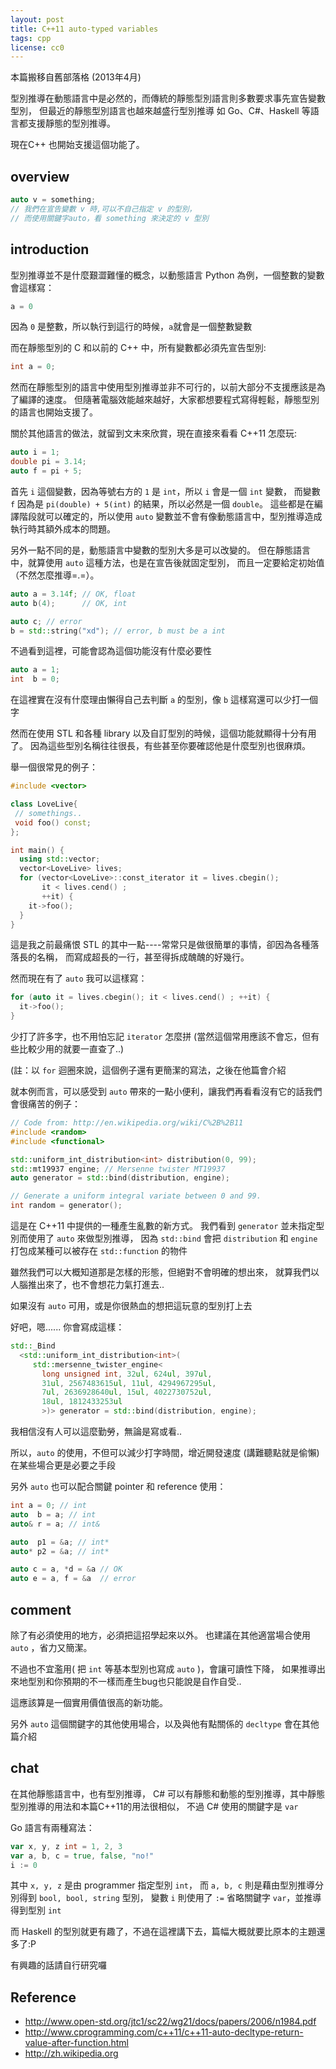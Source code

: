 ```yaml
---
layout: post
title: C++11 auto-typed variables
tags: cpp
license: cc0
---
```


本篇搬移自舊部落格 (2013年4月)

型別推導在動態語言中是必然的，而傳統的靜態型別語言則多數要求事先宣告變數型別，
但最近的靜態型別語言也越來越盛行型別推導 如 Go、C#、Haskell 等語言都支援靜態的型別推導。

現在C++ 也開始支援這個功能了。

## overview

```cpp
auto v = something;
// 我們在宣告變數 v 時,可以不自己指定 v 的型別，
// 而使用關鍵字auto，看 something 來決定的 v 型別
```

<!-- more -->

## introduction
型別推導並不是什麼艱澀難懂的概念，以動態語言 Python 為例，一個整數的變數會這樣寫：
```python
a = 0
```
因為 `0` 是整數，所以執行到這行的時候，`a`就會是一個整數變數

而在靜態型別的 C 和以前的 C++ 中，所有變數都必須先宣告型別:
```cpp
int a = 0;
```

然而在靜態型別的語言中使用型別推導並非不可行的，以前大部分不支援應該是為了編譯的速度。
但隨著電腦效能越來越好，大家都想要程式寫得輕鬆，靜態型別的語言也開始支援了。

關於其他語言的做法，就留到文末來欣賞，現在直接來看看 C++11 怎麼玩:

```cpp
auto i = 1;
double pi = 3.14;
auto f = pi + 5;
```

首先 `i` 這個變數，因為等號右方的 `1` 是 `int`，所以 `i` 會是一個 `int` 變數，
而變數 `f` 因為是 `pi(double) + 5(int)` 的結果，所以必然是一個 `double`。
這些都是在編譯階段就可以確定的，所以使用 `auto` 變數並不會有像動態語言中，型別推導造成執行時其額外成本的問題。

另外一點不同的是，動態語言中變數的型別大多是可以改變的。
但在靜態語言中，就算使用 `auto` 這種方法，也是在宣告後就固定型別，
而且一定要給定初始值（不然怎麼推導=.=）。

```cpp
auto a = 3.14f; // OK, float
auto b(4);      // OK, int

auto c; // error
b = std::string("xd"); // error, b must be a int
```

不過看到這裡，可能會認為這個功能沒有什麼必要性
```cpp
auto a = 1;
int  b = 0;
```
在這裡實在沒有什麼理由懶得自己去判斷 `a` 的型別，像 `b` 這樣寫還可以少打一個字

然而在使用 STL 和各種 library 以及自訂型別的時候，這個功能就顯得十分有用了。
因為這些型別名稱往往很長，有些甚至你要確認他是什麼型別也很麻煩。

舉一個很常見的例子：

```cpp
#include <vector>

class LoveLive{
 // somethings..
 void foo() const;
};

int main() {
  using std::vector;
  vector<LoveLive> lives;
  for (vector<LoveLive>::const_iterator it = lives.cbegin();
       it < lives.cend() ;
       ++it) {
    it->foo();
  }
}
```

這是我之前最痛恨 STL 的其中一點----常常只是做很簡單的事情，卻因為各種落落長的名稱，
而寫成超長的一行，甚至得拆成醜醜的好幾行。

然而現在有了 `auto` 我可以這樣寫：
```cpp
for (auto it = lives.cbegin(); it < lives.cend() ; ++it) {
  it->foo();
}
```
少打了許多字，也不用怕忘記 `iterator` 怎麼拼 (當然這個常用應該不會忘，但有些比較少用的就要一直查了..)

 (註：以 `for` 迴圈來說，這個例子還有更簡潔的寫法，之後在他篇會介紹

就本例而言，可以感受到 `auto` 帶來的一點小便利，讓我們再看看沒有它的話我們會很痛苦的例子：
```cpp
// Code from: http://en.wikipedia.org/wiki/C%2B%2B11
#include <random>
#include <functional>

std::uniform_int_distribution<int> distribution(0, 99);
std::mt19937 engine; // Mersenne twister MT19937
auto generator = std::bind(distribution, engine);

// Generate a uniform integral variate between 0 and 99.
int random = generator();
```

這是在 C++11 中提供的一種產生亂數的新方式。
我們看到 `generator` 並未指定型別而使用了 `auto` 來做型別推導，
因為 `std::bind` 會把 `distribution` 和 `engine` 打包成某種可以被存在 `std::function` 的物件

雖然我們可以大概知道那是怎樣的形態，但絕對不會明確的想出來，
就算我們以人腦推出來了，也不會想花力氣打進去..

如果沒有 `auto` 可用，或是你很熱血的想把這玩意的型別打上去

好吧，嗯......
你會寫成這樣：
```cpp
std::_Bind
  <std::uniform_int_distribution<int>(
     std::mersenne_twister_engine<
       long unsigned int, 32ul, 624ul, 397ul,
       31ul, 2567483615ul, 11ul, 4294967295ul,
       7ul, 2636928640ul, 15ul, 4022730752ul,
       18ul, 1812433253ul
       >)> generator = std::bind(distribution, engine);
```

我相信沒有人可以這麼勤勞，無論是寫或看..

所以，`auto` 的使用，不但可以減少打字時間，增近開發速度 (講難聽點就是偷懶)
在某些場合更是必要之手段

另外 `auto` 也可以配合關鍵 pointer 和 reference 使用：
```cpp
int a = 0; // int
auto  b = a; // int
auto& r = a; // int&

auto  p1 = &a; // int*
auto* p2 = &a; // int*

auto c = a, *d = &a // OK
auto e = a, f = &a  // error
```
## comment
除了有必須使用的地方，必須把這招學起來以外。
也建議在其他適當場合使用 `auto` ，省力又簡潔。

不過也不宜濫用( 把 `int` 等基本型別也寫成 `auto` )，會讓可讀性下降，
如果推導出來地型別和你預期的不一樣而產生bug也只能說是自作自受..

這應該算是一個實用價值很高的新功能。

另外 `auto` 這個關鍵字的其他使用場合，以及與他有點關係的 `decltype` 會在其他篇介紹

## chat
在其他靜態語言中，也有型別推導，
C# 可以有靜態和動態的型別推導，其中靜態型別推導的用法和本篇C++11的用法很相似，
不過 C# 使用的關鍵字是 `var`

Go 語言有兩種寫法：
```go
var x, y, z int = 1, 2, 3
var a, b, c = true, false, "no!"
i := 0
```
其中 `x, y, z` 是由 programmer 指定型別 `int`，
而 `a, b, c` 則是藉由型別推導分別得到 `bool, bool, string` 型別，
變數 `i` 則使用了 `:=` 省略關鍵字 `var`，並推導得到型別 `int`

而 Haskell 的型別就更有趣了，不過在這裡講下去，篇幅大概就要比原本的主題還多了:P

有興趣的話請自行研究囉

## Reference
- http://www.open-std.org/jtc1/sc22/wg21/docs/papers/2006/n1984.pdf
- http://www.cprogramming.com/c++11/c++11-auto-decltype-return-value-after-function.html
- http://zh.wikipedia.org
